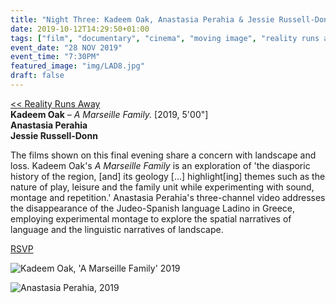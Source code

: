 ```yaml
---
title: "Night Three: Kadeem Oak, Anastasia Perahia & Jessie Russell-Donn"
date: 2019-10-12T14:29:50+01:00
tags: ["film", "documentary", "cinema", "moving image", "reality runs away"]
event_date: "28 NOV 2019"
event_time: "7:30PM"
featured_image: "img/LAD8.jpg"
draft: false
---
```


[<< Reality Runs Away](/projects/reality-runs-away)<br/>
**Kadeem Oak** – _A Marseille Family._ [2019, 5'00"]<br/>
**Anastasia Perahia**<br/>
**Jessie Russell-Donn**

The films shown on this final evening share a concern with landscape and loss. Kadeem Oak's _A Marseille Family_ is an exploration of 'the diasporic history of the region, [and] its geology [...] highlight[ing] themes such as the nature of play, leisure and the family unit while experimenting with sound, montage and repetition.' Anastasia Perahia's three-channel video addresses the disappearance of the Judeo-Spanish language Ladino in Greece, employing experimental montage to explore the spatial narratives of language and the linguistic narratives of landscape.

<a href="https://www.eventbrite.co.uk/e/film-reality-runs-away-the-limits-of-documentary-tickets-76776728261" target="blank">RSVP</a>

![Kadeem Oak, 'A Marseille Family' 2019](/projects/reality-runs-away/img/MF1.png)

![Anastasia Perahia, 2019](/projects/reality-runs-away/img/LAD1.jpg)
